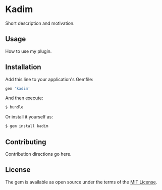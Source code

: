 # Kadim
Short description and motivation.

## Usage
How to use my plugin.

## Installation
Add this line to your application's Gemfile:

```ruby
gem 'kadim'
```

And then execute:
```bash
$ bundle
```

Or install it yourself as:
```bash
$ gem install kadim
```

## Contributing
Contribution directions go here.

## License
The gem is available as open source under the terms of the [MIT License](https://opensource.org/licenses/MIT).
